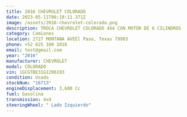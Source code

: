 ```yaml
---
title: 2016 CHEVROLET COLORADO
date: 2023-05-11T06:18:11.371Z
image: /assets/2016-chevrolet-colorado.png
description: TROCA CHEVROLET COLORADO 4X4 CON MOTOR DE 6 CILINDROS
category: Camiones
location: 2727 MONTANA AVEEl Paso, Texas 79903
phone: +52 625 100 1010
email: test@gmail.com
year: "2016"
manufacturer: CHEVROLET
model: COLORADO
vin: 1GCGTBE31G1206193
condition: Usado
stockNum: "16713"
engineDisplacement: 3,600 Cc
fuel: Gasolina
transmission: 4x4
steeringWheel: " Lado Izquierdo"
---
```

